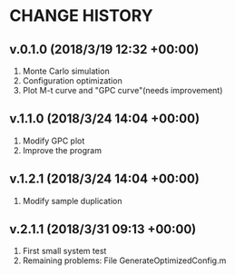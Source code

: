 # CHANGE HISTORY

## v.0.1.0 (2018/3/19 12:32 +00:00)
<ol>
<li>Monte Carlo simulation</li>
<li>Configuration optimization</li>
<li>Plot M-t curve and "GPC curve"(needs improvement)</li>
</ol>

## v.1.1.0 (2018/3/24 14:04 +00:00)
<ol>
<li>Modify GPC plot</li>
<li>Improve the program</li>
</ol>

## v.1.2.1 (2018/3/24 14:04 +00:00)
<ol>
<li>Modify sample duplication</li>
</ol>

## v.2.1.1 (2018/3/31 09:13 +00:00)
<ol>
<li>First small system test</li>
<li>Remaining problems: File GenerateOptimizedConfig.m</li>
</ol>




